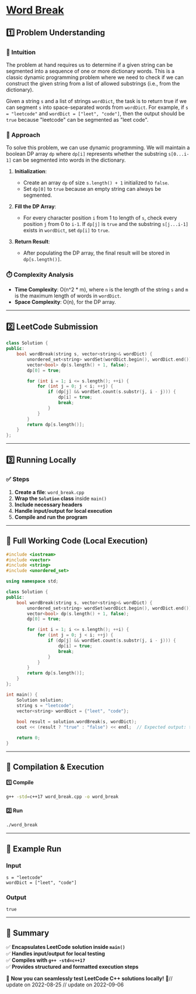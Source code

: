 # **[Word Break](https://leetcode.com/problems/word-break/description/)**  

## **1️⃣ Problem Understanding**  
### **📌 Intuition**  
The problem at hand requires us to determine if a given string can be segmented into a sequence of one or more dictionary words. This is a classic dynamic programming problem where we need to check if we can construct the given string from a list of allowed substrings (i.e., from the dictionary). 

Given a string `s` and a list of strings `wordDict`, the task is to return true if we can segment `s` into space-separated words from `wordDict`. For example, if `s = "leetcode"` and `wordDict = ["leet", "code"]`, then the output should be `true` because "leetcode" can be segmented as "leet code".

### **🚀 Approach**  
To solve this problem, we can use dynamic programming. We will maintain a boolean DP array `dp` where `dp[i]` represents whether the substring `s[0...i-1]` can be segmented into words in the dictionary.

1. **Initialization**: 
   - Create an array `dp` of size `s.length() + 1` initialized to `false`.
   - Set `dp[0]` to `true` because an empty string can always be segmented.

2. **Fill the DP Array**: 
   - For every character position `i` from 1 to length of `s`, check every position `j` from 0 to `i-1`. If `dp[j]` is `true` and the substring `s[j...i-1]` exists in `wordDict`, set `dp[i]` to `true`.

3. **Return Result**: 
   - After populating the DP array, the final result will be stored in `dp[s.length()]`.

### **⏱️ Complexity Analysis**  
- **Time Complexity**: O(n^2 * m), where `n` is the length of the string `s` and `m` is the maximum length of words in `wordDict`.
- **Space Complexity**: O(n), for the DP array.

---  

## **2️⃣ LeetCode Submission**  
```cpp
class Solution {
public:
    bool wordBreak(string s, vector<string>& wordDict) {
        unordered_set<string> wordSet(wordDict.begin(), wordDict.end());
        vector<bool> dp(s.length() + 1, false);
        dp[0] = true;

        for (int i = 1; i <= s.length(); ++i) {
            for (int j = 0; j < i; ++j) {
                if (dp[j] && wordSet.count(s.substr(j, i - j))) {
                    dp[i] = true;
                    break;
                }
            }
        }
        return dp[s.length()];
    }
};
```  

---  

## **3️⃣ Running Locally**  
### **✅ Steps**  
1. **Create a file**: `word_break.cpp`  
2. **Wrap the `Solution` class** inside `main()`  
3. **Include necessary headers**  
4. **Handle input/output for local execution**  
5. **Compile and run the program**  

---  

## **📝 Full Working Code (Local Execution)**  
```cpp
#include <iostream>
#include <vector>
#include <string>
#include <unordered_set>

using namespace std;

class Solution {
public:
    bool wordBreak(string s, vector<string>& wordDict) {
        unordered_set<string> wordSet(wordDict.begin(), wordDict.end());
        vector<bool> dp(s.length() + 1, false);
        dp[0] = true;

        for (int i = 1; i <= s.length(); ++i) {
            for (int j = 0; j < i; ++j) {
                if (dp[j] && wordSet.count(s.substr(j, i - j))) {
                    dp[i] = true;
                    break;
                }
            }
        }
        return dp[s.length()];
    }
};

int main() {
    Solution solution;
    string s = "leetcode";
    vector<string> wordDict = {"leet", "code"};
    
    bool result = solution.wordBreak(s, wordDict);
    cout << (result ? "true" : "false") << endl;  // Expected output: true

    return 0;
}
```  

---  

## **🔧 Compilation & Execution**  
#### **1️⃣ Compile**  
```bash
g++ -std=c++17 word_break.cpp -o word_break
```  

#### **2️⃣ Run**  
```bash
./word_break
```  

---  

## **🎯 Example Run**  
### **Input**  
```
s = "leetcode"
wordDict = ["leet", "code"]
```  
### **Output**  
```
true
```  

---  

## **📌 Summary**  
✅ **Encapsulates LeetCode solution inside `main()`**  
✅ **Handles input/output for local testing**  
✅ **Compiles with `g++ -std=c++17`**  
✅ **Provides structured and formatted execution steps**  

🚀 **Now you can seamlessly test LeetCode C++ solutions locally!** 🚀// update on 2022-08-25
// update on 2022-09-06
